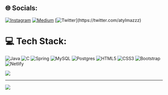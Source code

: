 


## 🌐 Socials:
[![Instagram](https://img.shields.io/badge/Instagram-%23E4405F.svg?logo=Instagram&logoColor=white)](https://instagram.com/atylmazzz) [![Medium](https://img.shields.io/badge/Medium-12100E?logo=medium&logoColor=white)]([https://medium.com/@Atylmazzz](https://medium.com/@Atylmazz)) [![Twitter]([https://img.shields.io/badge/Twitter-%231DA1F2.svg?logo=Twitter&logoColor=white](https://twitter.com/atylmazzz))](https://twitter.com/atylmazzz) 

# 💻 Tech Stack:
![Java](https://img.shields.io/badge/java-%23ED8B00.svg?style=for-the-badge&logo=java&logoColor=white) ![C](https://img.shields.io/badge/c-%2300599C.svg?style=for-the-badge&logo=c&logoColor=white) ![Spring](https://img.shields.io/badge/spring-%236DB33F.svg?style=for-the-badge&logo=spring&logoColor=white) ![MySQL](https://img.shields.io/badge/mysql-%2300f.svg?style=for-the-badge&logo=mysql&logoColor=white) ![Postgres](https://img.shields.io/badge/postgres-%23316192.svg?style=for-the-badge&logo=postgresql&logoColor=white) ![HTML5](https://img.shields.io/badge/html5-%23E34F26.svg?style=for-the-badge&logo=html5&logoColor=white) ![CSS3](https://img.shields.io/badge/css3-%231572B6.svg?style=for-the-badge&logo=css3&logoColor=white) ![Bootstrap](https://img.shields.io/badge/bootstrap-%23563D7C.svg?style=for-the-badge&logo=bootstrap&logoColor=white) ![Netlify](https://img.shields.io/badge/netlify-%23000000.svg?style=for-the-badge&logo=netlify&logoColor=#00C7B7)


![](https://github-readme-streak-stats.herokuapp.com/?user=Atyx1&theme=nightowl&hide_border=false)<br/>




---
[![](https://visitcount.itsvg.in/api?id=Atyx1&icon=3&color=0)](https://visitcount.itsvg.in)

<!-- Proudly created with GPRM ( https://gprm.itsvg.in ) -->
